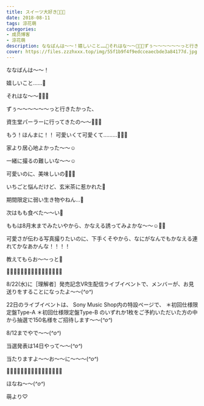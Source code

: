 ```yaml
---
title: スイーツ大好き💓💓💓
date: 2018-08-11
tags: 涼花萌
categories: 
- 成员博客
- 涼花萌
description: ななばんは〜〜！嬉しいこと……💓それはな〜〜💓💓💓ずぅ〜〜〜〜〜〜っと行きたかった、資生堂パーラーに行ってきたの〜〜💓💓💓もう！ほんまに！！...
cover: https://files.zzzhxxx.top/img/55f1b9f4f9edcceaecbde3a84177d.jpg 
---
```






ななばんは〜〜！





嬉しいこと……💓



それはな〜〜💓💓💓



ずぅ〜〜〜〜〜〜っと行きたかった、



資生堂パーラーに行ってきたの〜〜💓💓💓






もう！ほんまに！！
可愛いくて可愛くて………💓💓💓




家より居心地よかった〜〜☺️

















一緒に撮るの難しいな〜〜☺️






可愛いのに、美味しいの💓💓💓






いちごと悩んだけど、玄米茶に惹かれた💓











期間限定に弱い生き物やねん…🙈







次はもも食べた〜〜い🍑



ももは8月末までみたいやから、かなえる誘ってみよかな〜〜☺️💓💓





可愛さが伝わる写真撮りたいのに、下手くそやから、なにがなんでもかなえる連れてかなあかんな！！！！




教えてもらお〜〜っと💓










🎷🎸🎺🎻🎷🎸🎺🎻🎷🎸🎺🎻🎷🎸🎺🎻





8/22(水)に［理解者］発売記念VR生配信ライブイベントで、メンバーが、お見送りをすることになったよ〜〜(*^o^*)





22日のライブイベントは、
Sony Music Shop内の特設ページで、
＊初回仕様限定盤Type-A
＊初回仕様限定盤Type-B
のいずれか1枚をご予約いただいた方の中から抽選で150名様をご招待します〜〜(*^o^*)






8/12までやで〜〜(*^o^*)



当選発表は14日やって〜〜(*^o^*)




当たりますよ〜〜お〜〜に〜〜〜(*^o^*)





🎻🎷🎸🎺🎻🎷🎸🎺🎻🎷🎸🎺🎻🎷🎸🎺








ほなね〜〜(*^o^*)



萌より♡



